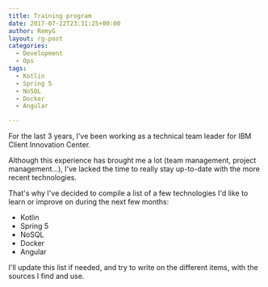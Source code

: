 ```yaml
---
title: Training program
date: 2017-07-22T23:31:25+00:00
author: RemyG
layout: rg-post
categories:
  - Development
  - Ops
tags:
  - Kotlin
  - Spring 5
  - NoSQL
  - Docker
  - Angular

---
```

For the last 3 years, I've been working as a technical team leader for IBM Client Innovation Center.

<!--more-->

Although this experience has brought me a lot (team management, project management...), I've lacked the time to really stay up-to-date with the more recent technologies.

That's why I've decided to compile a list of a few technologies I'd like to learn or improve on during the next few months:

* Kotlin
* Spring 5
* NoSQL
* Docker
* Angular

I'll update this list if needed, and try to write on the different items, with the sources I find and use.
